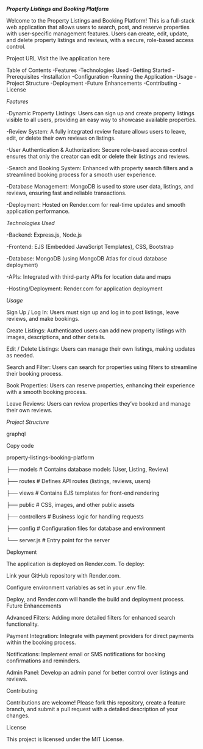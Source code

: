 ***Property Listings and Booking Platform***

Welcome to the Property Listings and Booking Platform! This is a full-stack web application that allows users to search, post, and reserve properties with user-specific management features. Users can create, edit, update, and delete property listings and reviews, with a secure, role-based access control.

Project URL
Visit the live application here

Table of Contents
-Features
-Technologies Used
-Getting Started
 -Prerequisites
 -Installation
 -Configuration
 -Running the Application
-Usage
-Project Structure
-Deployment
-Future Enhancements
-Contributing
-License

*Features*

-Dynamic Property Listings: Users can sign up and create property listings visible to all users, providing an easy way to showcase available properties.

-Review System: A fully integrated review feature allows users to leave, edit, or delete their own reviews on listings.

-User Authentication & Authorization: Secure role-based access control ensures that only the creator can edit or delete their listings and reviews.

-Search and Booking System: Enhanced with property search filters and a streamlined booking process for a smooth user experience.

-Database Management: MongoDB is used to store user data, listings, and reviews, ensuring fast and reliable transactions.

-Deployment: Hosted on Render.com for real-time updates and smooth application performance.

*Technologies Used*

-Backend: Express.js, Node.js

-Frontend: EJS (Embedded JavaScript Templates), CSS, Bootstrap

-Database: MongoDB (using MongoDB Atlas for cloud database deployment)

-APIs: Integrated with third-party APIs for location data and maps

-Hosting/Deployment: Render.com for application deployment

*Usage*

Sign Up / Log In: Users must sign up and log in to post listings, leave reviews, and make bookings.

Create Listings: Authenticated users can add new property listings with images, descriptions, and other details.

Edit / Delete Listings: Users can manage their own listings, making updates as needed.

Search and Filter: Users can search for properties using filters to streamline their booking process.

Book Properties: Users can reserve properties, enhancing their experience with a smooth booking process.

Leave Reviews: Users can review properties they’ve booked and manage their own reviews.

*Project Structure*

graphql

Copy code

property-listings-booking-platform

├── models               # Contains database models (User, Listing, Review)

├── routes               # Defines API routes (listings, reviews, users)

├── views                # Contains EJS templates for front-end rendering

├── public               # CSS, images, and other public assets

├── controllers          # Business logic for handling requests

├── config               # Configuration files for database and environment

└── server.js            # Entry point for the server

Deployment

The application is deployed on Render.com. To deploy:

Link your GitHub repository with Render.com.

Configure environment variables as set in your .env file.

Deploy, and Render.com will handle the build and deployment process.
Future Enhancements

Advanced Filters: Adding more detailed filters for enhanced search functionality.

Payment Integration: Integrate with payment providers for direct payments within the booking process.

Notifications: Implement email or SMS notifications for booking confirmations and reminders.

Admin Panel: Develop an admin panel for better control over listings and reviews.

Contributing

Contributions are welcome! Please fork this repository, create a feature branch, and submit a pull request with a detailed description of your changes.

License

This project is licensed under the MIT License.
